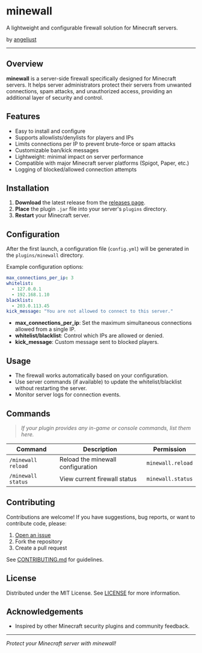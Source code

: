 # minewall

A lightweight and configurable firewall solution for Minecraft servers.

by [angeliust](https://github.com/angeliust)

---

## Overview

**minewall** is a server-side firewall specifically designed for Minecraft servers. It helps server administrators protect their servers from unwanted connections, spam attacks, and unauthorized access, providing an additional layer of security and control.

## Features

- Easy to install and configure
- Supports allowlists/denylists for players and IPs
- Limits connections per IP to prevent brute-force or spam attacks
- Customizable ban/kick messages
- Lightweight: minimal impact on server performance
- Compatible with major Minecraft server platforms (Spigot, Paper, etc.)
- Logging of blocked/allowed connection attempts

## Installation

1. **Download** the latest release from the [releases page](https://github.com/angeliust/minewall/releases).
2. **Place** the plugin `.jar` file into your server's `plugins` directory.
3. **Restart** your Minecraft server.

## Configuration

After the first launch, a configuration file (`config.yml`) will be generated in the `plugins/minewall` directory.

Example configuration options:

```yaml
max_connections_per_ip: 3
whitelist:
  - 127.0.0.1
  - 192.168.1.10
blacklist:
  - 203.0.113.45
kick_message: "You are not allowed to connect to this server."
```

- **max_connections_per_ip**: Set the maximum simultaneous connections allowed from a single IP.
- **whitelist/blacklist**: Control which IPs are allowed or denied.
- **kick_message**: Custom message sent to blocked players.

## Usage

- The firewall works automatically based on your configuration.
- Use server commands (if available) to update the whitelist/blacklist without restarting the server.
- Monitor server logs for connection events.

## Commands

> _If your plugin provides any in-game or console commands, list them here._

| Command                | Description                         | Permission        |
|------------------------|-------------------------------------|-------------------|
| `/minewall reload`     | Reload the minewall configuration   | `minewall.reload` |
| `/minewall status`     | View current firewall status        | `minewall.status` |

## Contributing

Contributions are welcome! If you have suggestions, bug reports, or want to contribute code, please:

1. [Open an issue](https://github.com/angeliust/minewall/issues)
2. Fork the repository
3. Create a pull request

See [CONTRIBUTING.md](CONTRIBUTING.md) for guidelines.

## License

Distributed under the MIT License. See [LICENSE](LICENSE) for more information.

## Acknowledgements

- Inspired by other Minecraft security plugins and community feedback.

---

*Protect your Minecraft server with minewall!*
